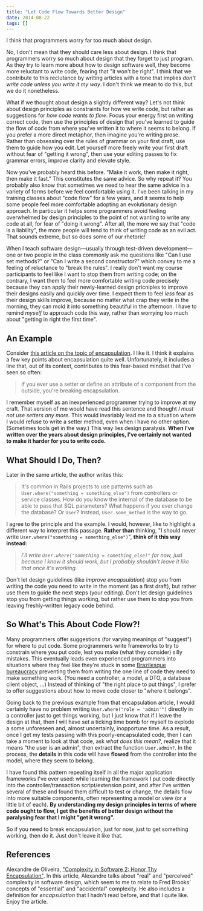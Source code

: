 ```yaml
---
title: "Let Code Flow Towards Better Design"
date: 2014-08-22
tags: []
---
```

I think that programmers worry far too much about design.

No, I don't mean that they should care less about design. I think that programmers worry so much about design that they forget to just program. As they try to learn more about how to design software well, they become more reluctant to write code, fearing that "it won't be right". I think that we contribute to this reclutance by writing articles with a tone that implies _don't write code unless you write it my way_. I don't think we mean to do this, but we do it nonetheless.

What if we thought about design a slightly different way? Let's not think about design principles as constraints for how we write code, but rather as suggestions for _how code wants to flow_. Focus your energy first on writing correct code, then use the principles of design that you've learned to guide the flow of code from where you've written it to where it seems to belong. If you prefer a more direct metaphor, then imagine you're writing prose. Rather than obsessing over the rules of grammar on your first draft, use them to guide how you edit. Let yourself more freely write your first draft without fear of "getting it wrong", then use your editing passes to fix grammar errors, improve clarity and elevate style.

Now you've probably heard this before. "Make it work, then make it right, then make it fast." This constitutes the same advice. So why repeat it? You probably also know that sometimes we need to hear the same advice in a variety of forms before we feel comfortable using it. I've been talking in my training classes about "code flow" for a few years, and it seems to help some people feel more comfortable adopting an evolutionary design approach. In particular it helps some programmers avoid feeling overwhelmed by design principles to the point of not wanting to write any code at all, for fear of "doing it wrong". After all, the more we say that "code is a liability", the more people will tend to think of writing code as an evil act. That sounds extreme, but so does some of our rhetoric!

When I teach software design&mdash;usually through test-driven development&mdash;one or two people in the class commonly ask me questions like "Can I use set methods?" or "Can I write a second constructor?" which convey to me a feeling of reluctance to "break the rules". I really don't want my course participants to feel like I want to stop them from writing code; on the contrary, I want them to feel more comfortable writing code precisely because they can apply their newly-learned design pricniples to improve their designs easily and quickly over time. I expect them to feel *less* fear as their design skills improve, because no matter what crap they write in the morning, they can mold it into something beautiful in the afternoon. I have to remind *myself* to approach code this way, rather than worrying too much about "getting in right the first time".

## An Example

Consider [this article on the topic of encapsulation](https://link.jbrains.ca/1ohWsSr). I like it. I think it explains a few key points about encapsulation quite well. Unfortunately, it includes a line that, out of its context, contributes to this fear-based mindset that I've seen so often:

> If you ever use a setter or define an attribute of a component from the outside, you're breaking encapsulation.

I remember myself as an inexperienced programmer trying to improve at my craft. That version of me would have read this sentence and thought _I must not use setters any more._ This would invariably lead me to a situation where I would refuse to write a setter method, even when I have no other option. (Sometimes tools get in the way.) This way lies design paralysis. **When I've written over the years about design principles, I've certainly not wanted to make it harder for you to write code.** 

## What Should I Do, Then?

Later in the same article, the author writes this:

> It's common in Rails projects to use patterns such as `User.where("something = something_else")` from controllers or service classes. How do you know the internal of the database to be able to pass that SQL parameters? What happens if you ever change the database? Or `User`? Instead, `User.some_method` is the way to go.

I agree to the principle and the example. I would, however, like to highlight a different way to interpret this passage. **Rather than** thinking, "I should never write `User.where("something = something_else")`", **think of it this way instead**:

> *I'll write `User.where("something = something_else)"` for now, just because I know it should work, but I probably shouldn't leave it like that once it's working.*

Don't let design guidelines (like *improve encapsulation*) stop you from writing the code you need to write in the moment (as a first draft), but rather use them to guide the next steps (your editing). Don't let design guidelines stop you from getting things working, but rather use them to stop you from leaving freshly-written legacy code behind.

## So What's This About Code Flow?!

Many programmers offer suggestions (for varying meanings of "suggest") for where to put code. Some programmers write frameworks to try to constrain where you put code, lest you make (what they consider) silly mistakes. This eventually leads even experienced programmers into situations where they feel like they're stuck in some [Brazilesque bureaucracy](https://link.jbrains.ca/1AEvAEQ) preventing them from writing the one line of code they need to make something work. (You need a controller, a model, a DTO, a database client object, ...) Instead of thinking of "the right place to put things", I prefer to offer suggestions about how to move code closer to "where it belongs".

Going back to the previous example from that encapsulation article, I would certainly have no problem writing `User.where("role = 'admin'")` directly in a controller just to get things working, but I just know that if I leave the design at that, then I will have set a ticking time bomb for myself to explode a some unforeseen and, almost uncertainly, inopportune time. As a result, once I get my tests passing with this poorly-encapsulated code, then I can take a moment to look at that code, ask *what does this mean?*, realize that it means "the user is an admin", then extract the function `User.admin?`. In the process, the **details** in this code will have **flowed** from the controller into the model, where they seem to belong.

I have found this pattern repeating itself in all the major application frameworks I've ever used: while learning the framework I put code directly into the controller/transaction script/extension point, and after I've written several of these and found them difficult to test or change, the details flow into more suitable components, often representing a model or view (or a little bit of each). **By understanding my design principles in terms of where code ought to flow, I get the benefits of better design without the paralysing fear that I might "get it wrong".**

So if you need to break encapsulation, just for now, just to get something working, then do it. Just don't leave it like that.

## References

Alexandre de Oliveira, ["Complexity in Software 2: Honor Thy Encapsulation"](https://link.jbrains.ca/1ohWsSr). In this article, Alexandre talks about "real" and "perceived" complexity in software design, which seem to me to relate to Fred Brooks' concepts of "essential" and "accidental" complexity. He also includes a definition for *encapsulation* that I hadn't read before, and that I quite like. Enjoy the article.
